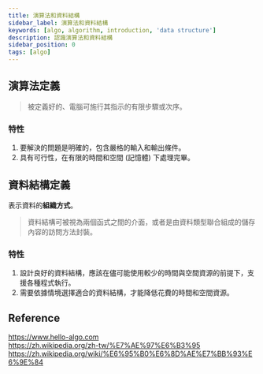 ```yaml
---
title: 演算法和資料結構
sidebar_label: 演算法和資料結構
keywords: [algo, algorithm, introduction, 'data structure']
description: 認識演算法和資料結構
sidebar_position: 0
tags: [algo]
---
```


## 演算法定義
> 被定義好的、電腦可施行其指示的有限步驟或次序。

### 特性
1. 要解決的問題是明確的，包含嚴格的輸入和輸出條件。
2. 具有可行性，在有限的時間和空間 (記憶體) 下處理完畢。

## 資料結構定義

表示資料的**組織方式**。

> 資料結構可被視為兩個函式之間的介面，或者是由資料類型聯合組成的儲存內容的訪問方法封裝。

### 特性
1. 設計良好的資料結構，應該在儘可能使用較少的時間與空間資源的前提下，支援各種程式執行。
2. 需要依據情境選擇適合的資料結構，才能降低花費的時間和空間資源。

## Reference
https://www.hello-algo.com  
https://zh.wikipedia.org/zh-tw/%E7%AE%97%E6%B3%95  
https://zh.wikipedia.org/wiki/%E6%95%B0%E6%8D%AE%E7%BB%93%E6%9E%84
